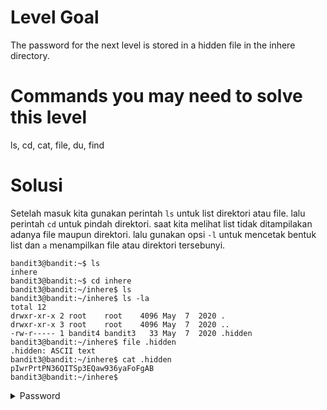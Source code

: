 # Level Goal
The password for the next level is stored in a hidden file in the inhere directory.

# Commands you may need to solve this level
ls, cd, cat, file, du, find

# Solusi
Setelah masuk kita gunakan perintah ```ls``` untuk list direktori atau file. lalu perintah ```cd``` untuk pindah direktori.
saat kita melihat list tidak ditampilakan adanya file maupun direktori. lalu gunakan opsi ```-l``` untuk mencetak bentuk list dan ```a``` menampilkan file atau direktori tersebunyi.
```
bandit3@bandit:~$ ls
inhere
bandit3@bandit:~$ cd inhere
bandit3@bandit:~/inhere$ ls
bandit3@bandit:~/inhere$ ls -la
total 12
drwxr-xr-x 2 root    root    4096 May  7  2020 .
drwxr-xr-x 3 root    root    4096 May  7  2020 ..
-rw-r----- 1 bandit4 bandit3   33 May  7  2020 .hidden
bandit3@bandit:~/inhere$ file .hidden
.hidden: ASCII text
bandit3@bandit:~/inhere$ cat .hidden
pIwrPrtPN36QITSp3EQaw936yaFoFgAB
bandit3@bandit:~/inhere$ 
```
<details>
<summary> Password</summary>
pIwrPrtPN36QITSp3EQaw936yaFoFgAB
</details>